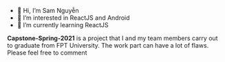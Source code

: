 - 👋 Hi, I’m Sam Nguyễn
- 👀 I’m interested in ReactJS and Android
- 🌱 I’m currently learning ReactJS

**Capstone-Spring-2021** is a project that I and my team members carry out to graduate from FPT University. The work part can have a lot of flaws. Please feel free to comment
<!---
Go-ixeSam/Go-ixeSam is a ✨ special ✨ repository because its `README.md` (this file) appears on your GitHub profile.
You can click the Preview link to take a look at your changes.
--->
